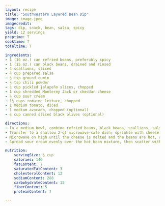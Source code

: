 ```yaml
---
layout: recipe
title: "Southwestern Layered Bean Dip"
image: image.jpeg
imagecredit:
tags: dip, snack, bean, salsa, spicy
yield: 12 servings
preptime: T
cooktime: T
totaltime: T

ingredients:
- 1 (16 oz.) can refried beans, preferably spicy
- 1 (15 oz.) can black beans, drained and rinsed
- 4 scallions, sliced
- ½ cup prepared salsa
- ½ tsp ground cumin
- ½ tsp chili powder
- ¼ cup pickled jalapeño slices, chopped
- 1 cup shredded Monterey Jack or cheddar cheese
- ½ cup sour cream
- 1½ cups romaine lettuce, chopped
- 1 medium tomato, diced
- 1 medium avocado, chopped (optional)
- ¼ cup canned sliced black olives (optional)

directions:
- In a medium bowl, combine refried beans, black beans, scallions, salsa, cumin, chili powder, and jalapeños.
- Transfer to a shallow 2-qt microwave-safe dish; sprinkle with cheese.
- Microwave on high until the cheese is melted and the beans are hot, about 3-5 minutes.
- Spread sour cream evenly over the hot bean mixture, then scatter with lettuce, tomato, and avocado and olives (if using).

nutrition:
    servingSize: ½ cup
    calories: 146
    fatContent: 7
    saturatedFatContent: 3
    cholesterolContent: 12
    sodiumContent: 288
    carbohydrateContent: 15
    fiberContent: 5
    proteinContent: 7

---
```


